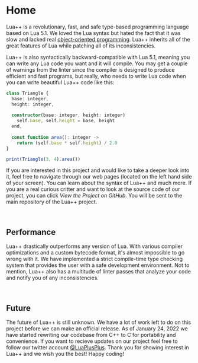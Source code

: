 # Home
Lua++ is a revolutionary, fast, and safe type-based programming language based on Lua 5.1. We loved the Lua syntax but hated the fact that it was slow and lacked real [object-oriented programming](https://en.wikipedia.org/wiki/Object-oriented_programming). Lua++ inherits all of the great features of Lua while patching all of its inconsistencies.

Lua++ is also syntactically backward-compatible with Lua 5.1, meaning you can write any Lua code you want and it will compile. You may get a couple of warnings from the linter since the compiler is designed to produce efficient and fast programs, but really, who needs to write Lua code when you can write beautiful Lua++ code like this: 
```ts
class Triangle {
  base: integer,
  height: integer,
  
  constructor(base: integer, height: integer)
    self.base, self.height = base, height
  end,
  
  const function area(): integer ->
    return (self.base * self.height) / 2.0
}

print(Triangle(3, 4).area())
```

If you are interested in this project and would like to take a deeper look into it, feel free to navigate through our web pages (located on the left hand side of your screen). You can learn about the syntax of Lua++ and much more. If you are a real curious critter and want to look at the source code of our project, you can click _View the Project on GitHub_. You will be sent to the main repository of the Lua++ project.

<br/>

## Performance 
Lua++ drastically outperforms any version of Lua. With various compiler optimizations and a custom bytecode format, it's almost impossible to go wrong with it. We have implemented a strict compile-time type checking system that provides the user with a safe development environment. Not to mention, Lua++ also has a multitude of linter passes that analyze your code and notify you of any inconsistencies.

<br/>

## Future 
The future of Lua++ is still unknown. We have a lot of work left to do on this project before we can make an official release. As of January 24, 2022 we have started rewriting our codebase from C++ to C for portability and convenience. If you want to recieve updates on our project feel free to follow our twitter account [@LuaPlusPlus](https://twitter.com/LuaPlusPlus). Thank you for showing interest in Lua++ and we wish you the best! Happy coding!
